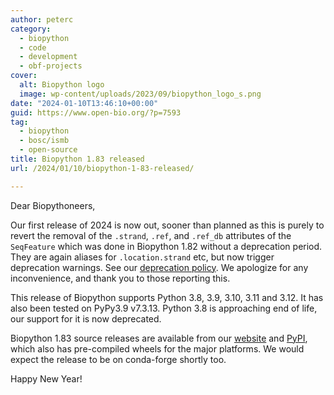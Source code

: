 ```yaml
---
author: peterc
category:
  - biopython
  - code
  - development
  - obf-projects
cover:
  alt: Biopython logo
  image: wp-content/uploads/2023/09/biopython_logo_s.png
date: "2024-01-10T13:46:10+00:00"
guid: https://www.open-bio.org/?p=7593
tag:
  - biopython
  - bosc/ismb
  - open-source
title: Biopython 1.83 released
url: /2024/01/10/biopython-1-83-released/

---
```

Dear Biopythoneers,

Our first release of 2024 is now out, sooner than planned as this is purely to revert the removal of the `.strand`, `.ref`, and `.ref_db` attributes of the `SeqFeature` which was done in Biopython 1.82 without a deprecation period. They are again aliases for `.location.strand` etc, but now trigger deprecation warnings. See our [deprecation policy](https://biopython.org/wiki/Deprecation_policy). We apologize for any inconvenience, and thank you to those reporting this.

This release of Biopython supports Python 3.8, 3.9, 3.10, 3.11 and 3.12. It has also been tested on PyPy3.9 v7.3.13. Python 3.8 is approaching end of life, our support for it is now deprecated.

Biopython 1.83 source releases are available from our [website](https://biopython.org/wiki/Download) and [PyPI](https://pypi.python.org/pypi/biopython/1.83), which also has pre-compiled wheels for the major platforms. We would expect the release to be on conda-forge shortly too.

Happy New Year!
